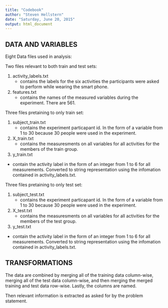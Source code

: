 ```yaml
---
title: "Codebook"
author: "Steven Hellstern"
date: "Saturday, June 20, 2015"
output: html_document
---
```


## DATA AND VARIABLES

Eight Data files used in analysis:       
       
Two files relevant to both train and test sets:     
1. activity_labels.txt       
      - contains the labels for the six activities the participants were asked to perform while wearing the smart phone.       
2. features.txt        
      - contains the names of the measured variables during the experiment. There are 561.           

Three files pretaining to only train set:       
1. subject_train.txt        
      - contains the experiment particapant id. In the form of a variable from 1 to 30 because 30 people were used in the experiment.       
2. X_train.txt      
    - contains the measuresments on all variables for all activities for the members of the train group.       
3. y_train.txt        
  - contain the activity label in the form of an integer from 1 to 6 for all measurements. Converted to string representation using the infomation contained in activity_labels.txt.          


Three files pretaining to only test set:       
1. subject_test.txt        
      - contains the experiment particapant id. In the form of a variable from 1 to 30 because 30 people were used in the experiment.       
2. X_test.txt      
    - contains the measuresments on all variables for all activities for the members of the test group.       
3. y_test.txt        
  - contain the activity label in the form of an integer from 1 to 6 for all measurements. Converted to string representation using the infomation contained in activity_labels.txt.     

## TRANSFORMATIONS
The data are combined by merging all of the training data column-wise, merging all of the test data column-wise, and then merging the merged training and test data row-wise. Lastly, the columns are named.          

Then relevant information is extracted as asked for by the problem statement.          






